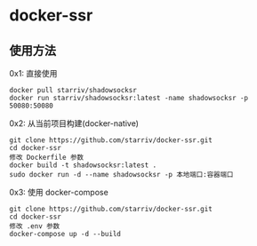 # docker-ssr

## 使用方法

0x1: 直接使用
```
docker pull starriv/shadowsocksr
docker run starriv/shadowsocksr:latest -name shadowsocksr -p 50080:50080
```

0x2: 从当前项目构建(docker-native)
```
git clone https://github.com/starriv/docker-ssr.git
cd docker-ssr
修改 Dockerfile 参数
docker build -t shadowsocksr:latest .
sudo docker run -d --name shadowsocksr -p 本地端口:容器端口

```

0x3: 使用 docker-compose
```
git clone https://github.com/starriv/docker-ssr.git
cd docker-ssr
修改 .env 参数
docker-compose up -d --build

```
